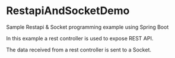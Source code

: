# RestapiAndSocketDemo
Sample Restapi &amp; Socket programming example  using Spring Boot

In this example a rest controller is used to expose REST API.

The data received from a rest controller is sent to a Socket.
